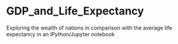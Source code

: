 # GDP_and_Life_Expectancy
Exploring the wealth of nations in comparison with the average life expectancy in an iPython/Jupyter notebook